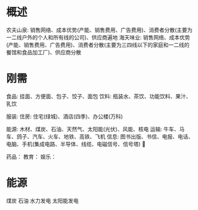 # 概述
农夫山泉: 销售网络、成本优势(产能、销售费用、广告费用)、消费者分散(主要为一二线户外的个人和所有线的公司)、供应商遍地
海天味业: 销售网络、成本优势(产能、销售费用、广告费用)、消费者分散(主要为三四线以下的家庭和一二线的餐馆和食品加工厂)、供应商分散

# 刚需
食品: 挂面、方便面、包子、饺子、面包
饮料: 瓶装水、茶饮、功能饮料、果汁、乳饮

服装: 
住房: 住宅(绿城)、酒店(四季)、办公楼(万科)

能源: 木材、煤炭、石油、天然气、太阳能(光伏)、风能、核电
运输: 牛车、马车、鸽子、汽车、火车、地铁、高铁、飞机
信息: 图书出版、书信、电报、电话、电脑、手机(集成电路、半导体、线缆、电磁信号、信号塔)


药品：
教育：
娱乐：

# 能源
煤炭
石油
水力发电
太阳能发电

